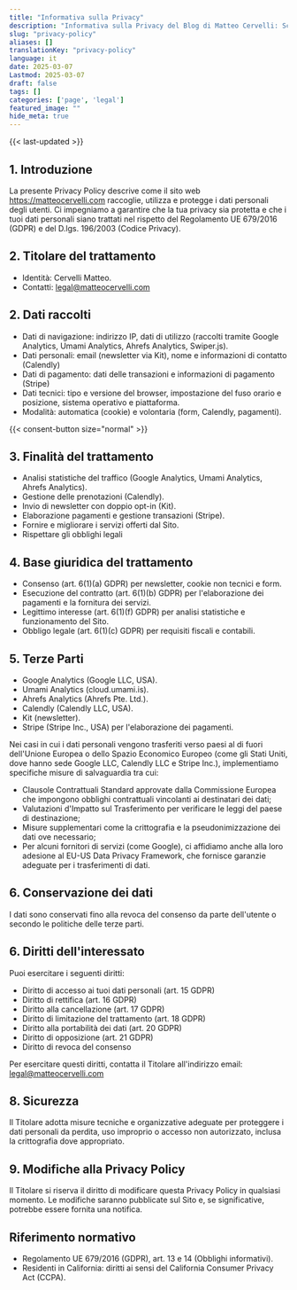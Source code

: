 ```yaml
---
title: "Informativa sulla Privacy"
description: "Informativa sulla Privacy del Blog di Matteo Cervelli: Scopri come raccolgo, utilizzo e proteggo i tuoi dati personali nel rispetto del GDPR e delle leggi sulla privacy"
slug: "privacy-policy"
aliases: []
translationKey: "privacy-policy"
language: it
date: 2025-03-07
Lastmod: 2025-03-07
draft: false 
tags: []
categories: ['page', 'legal']
featured_image: ""
hide_meta: true
---
```


{{< last-updated >}}

## 1. Introduzione

La presente Privacy Policy descrive come il sito web <https://matteocervelli.com> raccoglie, utilizza e protegge i dati personali degli utenti. Ci impegniamo a garantire che la tua privacy sia protetta e che i tuoi dati personali siano trattati nel rispetto del Regolamento UE 679/2016 (GDPR) e del D.lgs. 196/2003 (Codice Privacy).

## 2. Titolare del trattamento

- Identità: Cervelli Matteo.
- Contatti: <legal@matteocervelli.com>

## 2. Dati raccolti

- Dati di navigazione: indirizzo IP, dati di utilizzo (raccolti tramite Google Analytics, Umami Analytics, Ahrefs Analytics, Swiper.js).
- Dati personali: email (newsletter via Kit), nome e informazioni di contatto (Calendly)
- Dati di pagamento: dati delle transazioni e informazioni di pagamento (Stripe)
- Dati tecnici: tipo e versione del browser, impostazione del fuso orario e posizione, sistema operativo e piattaforma.
- Modalità: automatica (cookie) e volontaria (form, Calendly, pagamenti).

<div class="cookie-consent-section">
{{< consent-button size="normal" >}}
</div>

## 3. Finalità del trattamento

- Analisi statistiche del traffico (Google Analytics, Umami Analytics, Ahrefs Analytics).
- Gestione delle prenotazioni (Calendly).
- Invio di newsletter con doppio opt-in (Kit).
- Elaborazione pagamenti e gestione transazioni (Stripe).
- Fornire e migliorare i servizi offerti dal Sito.
- Rispettare gli obblighi legali

## 4. Base giuridica del trattamento

- Consenso (art. 6(1)(a) GDPR) per newsletter, cookie non tecnici e form.
- Esecuzione del contratto (art. 6(1)(b) GDPR) per l'elaborazione dei pagamenti e la fornitura dei servizi.
- Legittimo interesse (art. 6(1)(f) GDPR) per analisi statistiche e funzionamento del Sito.
- Obbligo legale (art. 6(1)(c) GDPR) per requisiti fiscali e contabili.

## 5. Terze Parti

- Google Analytics (Google LLC, USA).
- Umami Analytics (cloud.umami.is).
- Ahrefs Analytics (Ahrefs Pte. Ltd.).
- Calendly (Calendly LLC, USA).
- Kit (newsletter).
- Stripe (Stripe Inc., USA) per l'elaborazione dei pagamenti.

Nei casi in cui i dati personali vengono trasferiti verso paesi al di fuori dell'Unione Europea o dello Spazio Economico Europeo (come gli Stati Uniti, dove hanno sede Google LLC, Calendly LLC e Stripe Inc.), implementiamo specifiche misure di salvaguardia tra cui:

- Clausole Contrattuali Standard approvate dalla Commissione Europea che impongono obblighi contrattuali vincolanti ai destinatari dei dati;
- Valutazioni d'Impatto sul Trasferimento per verificare le leggi del paese di destinazione;
- Misure supplementari come la crittografia e la pseudonimizzazione dei dati ove necessario;
- Per alcuni fornitori di servizi (come Google), ci affidiamo anche alla loro adesione al EU-US Data Privacy Framework, che fornisce garanzie adeguate per i trasferimenti di dati.

## 6. Conservazione dei dati

I dati sono conservati fino alla revoca del consenso da parte dell'utente o secondo le politiche delle terze parti.

## 6. Diritti dell'interessato

Puoi esercitare i seguenti diritti:

- Diritto di accesso ai tuoi dati personali (art. 15 GDPR)
- Diritto di rettifica (art. 16 GDPR)
- Diritto alla cancellazione (art. 17 GDPR)
- Diritto di limitazione del trattamento (art. 18 GDPR)
- Diritto alla portabilità dei dati (art. 20 GDPR)
- Diritto di opposizione (art. 21 GDPR)
- Diritto di revoca del consenso

Per esercitare questi diritti, contatta il Titolare all'indirizzo email: <legal@matteocervelli.com>

## 8. Sicurezza

Il Titolare adotta misure tecniche e organizzative adeguate per proteggere i dati personali da perdita, uso improprio o accesso non autorizzato, inclusa la crittografia dove appropriato.

## 9. Modifiche alla Privacy Policy

Il Titolare si riserva il diritto di modificare questa Privacy Policy in qualsiasi momento. Le modifiche saranno pubblicate sul Sito e, se significative, potrebbe essere fornita una notifica.

## Riferimento normativo

- Regolamento UE 679/2016 (GDPR), art. 13 e 14 (Obblighi informativi).
- Residenti in California: diritti ai sensi del California Consumer Privacy Act (CCPA).
